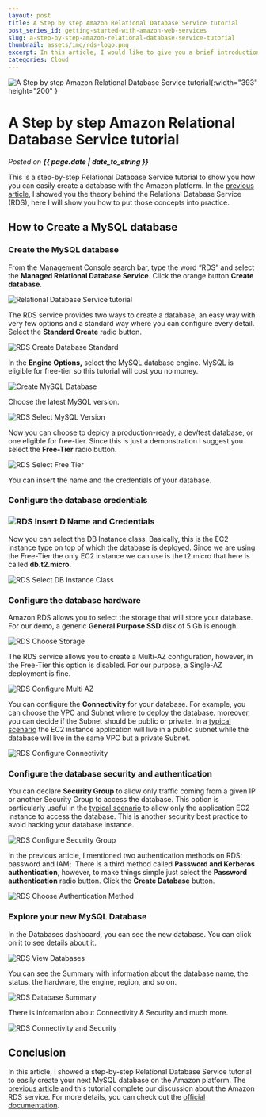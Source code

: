 ```yaml
---
layout: post
title: A Step by step Amazon Relational Database Service tutorial
post_series_id: getting-started-with-amazon-web-services
slug: a-step-by-step-amazon-relational-database-service-tutorial
thumbnail: assets/img/rds-logo.png
excerpt: In this article, I would like to give you a brief introduction to Kubernetes and how to deploy applications on it.
categories: Cloud
---
```


![A Step by step Amazon Relational Database Service tutorial](assets/img/rds-logo.png){:width="393" height="200" }

# A Step by step Amazon Relational Database Service tutorial
_Posted on **{{ page.date | date_to_string }}**_

This is a step-by-step Relational Database Service tutorial to show you how you can easily create a database with the Amazon platform. In the [previous article](relational-database-service), I showed you the theory behind the Relational Database Service (RDS), here I will show you how to put those concepts into practice.

## How to Create a MySQL database

### Create the MySQL database

From the Management Console search bar, type the word “RDS” and select the **Managed Relational Database Service**. Click the orange button **Create database**.

![Relational Database Service tutorial](assets/img/1-RDS-Create-database.png)

The RDS service provides two ways to create a database, an easy way with very few options and a standard way where you can configure every detail. Select the **Standard Create** radio button.

![RDS Create Database Standard](assets/img/2-RDS-Create-Database-Standard.png)

In the **Engine Options,** select the MySQL database engine. MySQL is eligible for free-tier so this tutorial will cost you no money.

![Create MySQL Database](assets/img/3-Create-MySQL-Database.png)

Choose the latest MySQL version.

![RDS Select MySQL Version](assets/img/4-RDS-Select-MySQL-Version.png)

Now you can choose to deploy a production-ready, a dev/test database, or one eligible for free-tier. Since this is just a demonstration I suggest you select the **Free-Tier** radio button.

![RDS Select Free Tier](assets/img/5-RDS-Select-Free-Tier.png)

You can insert the name and the credentials of your database.

### Configure the database credentials

### ![RDS Insert D Name and Credentials](assets/img/6-RDS-Insert-DBName-andCredentials.png)

Now you can select the DB Instance class. Basically, this is the EC2 instance type on top of which the database is deployed. Since we are using the Free-Tier the only EC2 instance we can use is the t2.micro that here is called **db.t2.micro**.

![RDS Select DB Instance Class](assets/img/7-RDS-Select-DBInstance-Class.png)

### Configure the database hardware

Amazon RDS allows you to select the storage that will store your database. For our demo, a generic **General Purpose SSD** disk of 5 Gb is enough.

![RDS Choose Storage](assets/img/8-RDS-Choose-Storage.png)

The RDS service allows you to create a Multi-AZ configuration, however, in the Free-Tier this option is disabled. For our purpose, a Single-AZ deployment is fine.

![RDS Configure Multi AZ](assets/img/9-RDS-Configure-Multi-AZ.png)

You can configure the **Connectivity** for your database. For example, you can choose the VPC and Subnet where to deploy the database. moreover, you can decide if the Subnet should be public or private. In a [typical scenario](relational-database-service) the EC2 instance application will live in a public subnet while the database will live in the same VPC but a private Subnet.

![RDS Configure Connectivity](assets/img/10-RDS-Configure-Connectivity.png)

### Configure the database security and authentication

You can declare **Security Group** to allow only traffic coming from a given IP or another Security Group to access the database. This option is particularly useful in the [typical scenario](relational-database-service) to allow only the application EC2 instance to access the database. This is another security best practice to avoid hacking your database instance.

![RDS Configure Security Group](assets/img/11-RDS-Configure-Security-Group.png)

In the previous article, I mentioned two authentication methods on RDS: password and IAM;  There is a third method called **Password and Kerberos authentication**, however, to make things simple just select the **Password authentication** radio button. Click the **Create Database** button.

![RDS Choose Authentication Method](assets/img/12-RDS-Choose-Authentication-Method.png)

### Explore your new MySQL Database

In the Databases dashboard, you can see the new database. You can click on it to see details about it.

![RDS View Databases](assets/img/13-RDS-View-Databases.png)

You can see the Summary with information about the database name, the status, the hardware, the engine, region, and so on.

![RDS Database Summary](assets/img/14-RDS-Database-Summary.png)

There is information about Connectivity & Security and much more.

![RDS Connectivity and Security](assets/img/15-RDS-Connectivity-and-Security.png)

## Conclusion

In this article, I showed a step-by-step Relational Database Service tutorial to easily create your next MySQL database on the Amazon platform. The [previous article](relational-database-service) and this tutorial complete our discussion about the Amazon RDS service. For more details, you can check out the [official documentation](https://docs.aws.amazon.com/it_it/AmazonRDS/latest/UserGuide/Welcome.html).